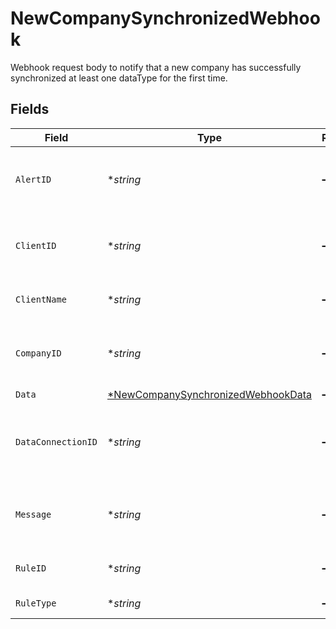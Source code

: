 # NewCompanySynchronizedWebhook

Webhook request body to notify that a new company has successfully synchronized at least one dataType for the first time.


## Fields

| Field                                                                                          | Type                                                                                           | Required                                                                                       | Description                                                                                    | Example                                                                                        |
| ---------------------------------------------------------------------------------------------- | ---------------------------------------------------------------------------------------------- | ---------------------------------------------------------------------------------------------- | ---------------------------------------------------------------------------------------------- | ---------------------------------------------------------------------------------------------- |
| `AlertID`                                                                                      | **string*                                                                                      | :heavy_minus_sign:                                                                             | Unique identifier of the webhook event.                                                        |                                                                                                |
| `ClientID`                                                                                     | **string*                                                                                      | :heavy_minus_sign:                                                                             | Unique identifier for your client in Codat.                                                    |                                                                                                |
| `ClientName`                                                                                   | **string*                                                                                      | :heavy_minus_sign:                                                                             | Name of your client in Codat.                                                                  |                                                                                                |
| `CompanyID`                                                                                    | **string*                                                                                      | :heavy_minus_sign:                                                                             | Unique identifier for your SMB in Codat.                                                       | 8a210b68-6988-11ed-a1eb-0242ac120002                                                           |
| `Data`                                                                                         | [*NewCompanySynchronizedWebhookData](../../models/shared/newcompanysynchronizedwebhookdata.md) | :heavy_minus_sign:                                                                             | N/A                                                                                            |                                                                                                |
| `DataConnectionID`                                                                             | **string*                                                                                      | :heavy_minus_sign:                                                                             | Unique identifier for a company's data connection.                                             | 2e9d2c44-f675-40ba-8049-353bfcb5e171                                                           |
| `Message`                                                                                      | **string*                                                                                      | :heavy_minus_sign:                                                                             | A human readable message about the webhook.                                                    |                                                                                                |
| `RuleID`                                                                                       | **string*                                                                                      | :heavy_minus_sign:                                                                             | Unique identifier for the rule.                                                                |                                                                                                |
| `RuleType`                                                                                     | **string*                                                                                      | :heavy_minus_sign:                                                                             | The type of rule.                                                                              |                                                                                                |